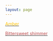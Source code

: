 ```yaml
---
layout: page
---
```



 <tr><td><a href="https://illogicalfallacy.ml/amber.html"><font color="FFBF00"> Amber </font></a></td></tr>
 
 <p> <tr><td><a href="https://illogicalfallacy.ml/bittersweetshimmer.html"><font color="#bf4f51"> Bittersweet shimmer </font></a></td></tr></p>
